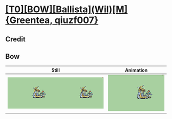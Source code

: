 # [\[T0\]\[BOW\]\[Ballista\]\(Wil\)\[M\]{Greentea, qiuzf007}](../)

## Credit


	
## Bow

| Still | Animation |
| :---: | :-------: |
| ![Bow still](./Bow_000.png) | ![Bow animation](./Bow.gif) |
